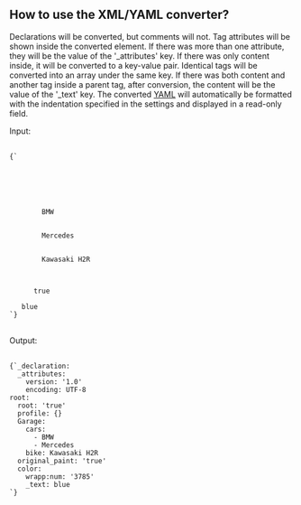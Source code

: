 ## How to use the XML/YAML converter?

Declarations will be converted, but comments will not. Tag attributes will be shown inside the converted element. If there was more than one attribute, they will be the value of the '\_attributes' key. If there was only content inside, it will be converted to a key-value pair. Identical tags will be converted into an array under the same key. If there was both content and another tag inside a parent tag, after conversion, the content will be the value of the '\_text' key. The converted [YAML](/formatter/yaml#yamlAnchor) will automatically be formatted with the indentation specified in the settings and displayed in a read-only field.

Input:

<pre>

<code class="language-xml hljs">{`<?xml version="1.0" encoding="UTF-8"?>
  <root root="true">
   <profile>
    <!-- self closed -->
   </profile>
   <Garage>
      <cars>
        BMW 
      </cars>
      <cars>
        Mercedes
      </cars>
      <bike>
        Kawasaki H2R  <!-- favorite -->
      </bike>
   </Garage>
   <original_paint>
      true
   </original_paint>
   <color wrapp:num="3785">blue</color>
</root>`}
</code>
</pre>

Output:

<pre>

<code class="language-yaml hljs">{`_declaration:
  _attributes:
    version: '1.0'
    encoding: UTF-8
root:
  root: 'true'
  profile: {}
  Garage:
    cars:
      - BMW
      - Mercedes
    bike: Kawasaki H2R
  original_paint: 'true'
  color:
    wrapp:num: '3785'
    _text: blue
`}
</code>
</pre>
